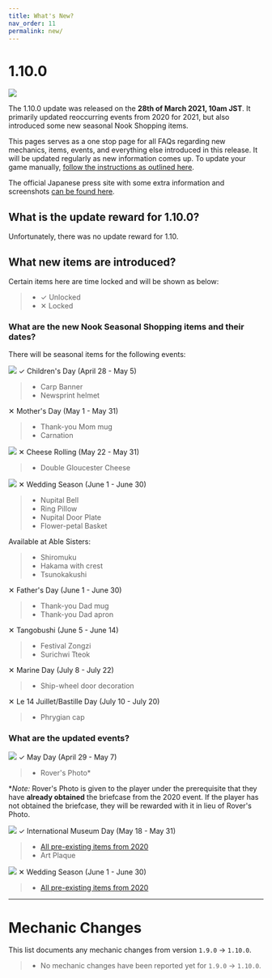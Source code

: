 ```yaml
---
title: What's New?
nav_order: 11
permalink: new/
---
```


# 1.10.0

![](https://assets.nintendo.com/image/upload/f_auto,h_1080,q_auto,w_1920/ncom/en_US/articles/2021/may-day-international-museum-day-and-wedding-season-come-to-animal-crossing-new-horizons/800x450_Switch_News_ACSpring2021?v=2021042719)

The 1.10.0 update was released on the **28th of March 2021, 10am JST**. It primarily updated reoccurring events from 2020 for 2021, but also introduced some new seasonal Nook Shopping items.

This pages serves as a one stop page for all FAQs regarding new mechanics, items, events, and everything else introduced in this release. It will be updated regularly as new information comes up. To update your game manually, [follow the instructions as outlined here](/acnhfaq/misc/#how-do-i-manually-update-my-acnh-game).

The official Japanese press site with some extra information and screenshots [can be found here](https://topics.nintendo.co.jp/article/4aca50db-b0bd-4552-827e-9eadda7ce4e9).

## What is the update reward for 1.10.0?
Unfortunately, there was no update reward for 1.10.

## What new items are introduced?
Certain items here are time locked and will be shown as below:
> - <span class="label label-green">✓ Unlocked</span>
> - <span class="label label-red">✕ Locked</span>

### What are the new Nook Seasonal Shopping items and their dates?
There will be seasonal items for the following events:

![](https://dodocodes.com/images/articles/e6a418faeb667a766619f0f171d6bd7a)
<span class="label label-green">✓</span> Children's Day (April 28 - May 5)
> - Carp Banner
> - Newsprint helmet

<span class="label label-red">✕</span> Mother's Day (May 1 - May 31)
> - Thank-you Mom mug
> - Carnation

![](https://dodocodes.com/images/articles/469cc5d2d2bedad6e3e8a52d8f486ea1)
<span class="label label-red">✕</span> Cheese Rolling (May 22 - May 31)
> - Double Gloucester Cheese

![](https://assets.nintendo.com/image/upload/v1619204025/ncom/en_US/articles/2021/may-day-international-museum-day-and-wedding-season-come-to-animal-crossing-new-horizons/ACNH-april-26---wedding2.jpg)
<span class="label label-red">✕</span> Wedding Season (June 1 - June 30)
> - Nupital Bell
> - Ring Pillow
> - Nupital Door Plate
> - Flower-petal Basket

Available at Able Sisters:
> - Shiromuku
> - Hakama with crest
> - Tsunokakushi

<span class="label label-red">✕</span> Father's Day (June 1 - June 30)
> - Thank-you Dad mug
> - Thank-you Dad apron

<span class="label label-red">✕</span> Tangobushi (June 5 - June 14)
> - Festival Zongzi
> - Surichwi Tteok

<span class="label label-red">✕</span> Marine Day (July 8 - July 22)
> - Ship-wheel door decoration

<span class="label label-red">✕</span> Le 14 Juillet/Bastille Day (July 10 - July 20)
> - Phrygian cap

### What are the updated events?

![](https://assets.nintendo.com/image/upload/v1619202558/ncom/en_US/articles/2021/may-day-international-museum-day-and-wedding-season-come-to-animal-crossing-new-horizons/May_Day_2021.jpg)
<span class="label label-green">✓</span> May Day (April 29 - May 7)

> - Rover's Photo*

\**Note:* Rover's Photo is given to the player under the prerequisite that they have **already obtained** the briefcase from the 2020 event. If the player has not obtained the briefcase, they will be rewarded with it in lieu of Rover's Photo.

![](https://assets.nintendo.com/image/upload/v1619204026/ncom/en_US/articles/2021/may-day-international-museum-day-and-wedding-season-come-to-animal-crossing-new-horizons/ACNH-april-26---museum.jpg)
<span class="label label-green">✓</span> International Museum Day (May 18 - May 31)

> - [All pre-existing items from 2020](https://catalogue.ac/?s=ZXZ0PWludGVybmF0aW9uYWxfbXVzZXVtX2RheQ==)
> - Art Plaque

![](https://assets.nintendo.com/image/upload/v1619204025/ncom/en_US/articles/2021/may-day-international-museum-day-and-wedding-season-come-to-animal-crossing-new-horizons/ACNH-april-26---wedding1.jpg)
<span class="label label-red">✕</span> Wedding Season (June 1 - June 30)

> - [All pre-existing items from 2020](https://catalogue.ac/?s=ZXZ0PXdlZGRpbmdfc2Vhc29u)

* * *

# Mechanic Changes
This list documents any mechanic changes from version `1.9.0` -> `1.10.0`.
> - No mechanic changes have been reported yet for `1.9.0` -> `1.10.0`.

<!-- This list documents any mechanic changes from version `1.6.0` -> `1.7.0`.
- Regarding villager gifting:
    - All hand gifted clothing (aside from wetsuits) are now unsafe. (They will store them)
    - Clothing can now be placed on top of surfaces in villagers' houses. 
    - Shoes are now able to be placed in villagers' houses.
    - Some items in villager houses are now rotated inward instead of facing the wall.
    - Wreath glitch appears to be fixed.
- It is now possible for villagers to have the move out bubble before having the first K.K. concert.
- Snowballs now have less strict spawn conditions. 
- Celeste can now show up on a Sunday. -->

<!-- No mechanic changes have been reported for `1.7.0` -> `1.8.0` yet. -->
<!-- 
This list documents any mechanic changes from version `1.8.0` -> `1.9.0`.
- Regarding villager gifting:
    - The "fruit stack" trick to get villager photos via mail no longer works. However, if the individual item in a stack is worth 750+ bells, the villager can still send their photo via mail.
    - Villager photos can now be placed on surfaces in villager homes.  -->
